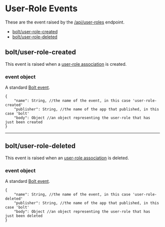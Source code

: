 # User-Role Events

These are the event raised by the [/api/user-roles](/user-roles-api.md) endpoint.

* [bolt/user-role-created](#boltuser-role-created)
* [bolt/user-role-deleted](#boltuser-role-deleted)

## bolt/user-role-created

This event is raised when a [user-role association](/user-role-object.md) is created.

### event object

A standard [Bolt event](/bolt-event.md).

```
{
    "name": String, //the name of the event, in this case 'user-role-created'
    "publisher": String, //the name of the app that published, in this case 'bolt'
    "body": Object //an object representing the user-role that has just been created
}
```

---

## bolt/user-role-deleted

This event is raised when an [user-role association](/user-role-object.md) is deleted.

### event object

A standard [Bolt event](/bolt-event.md).

```
{
    "name": String, //the name of the event, in this case 'user-role-deleted'
    "publisher": String, //the name of the app that published, in this case 'bolt'
    "body": Object //an object representing the user-role that has just been deleted
}
```



